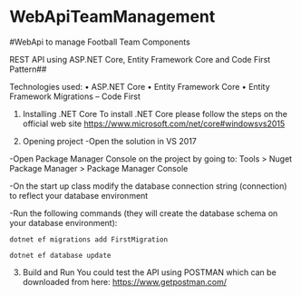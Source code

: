 # WebApiTeamManagement
#WebApi to manage Football Team Components

REST API using ASP.NET Core, Entity Framework Core and Code First Pattern##

Technologies used:
•	ASP.NET Core •	Entity Framework Core •	Entity Framework Migrations – Code First 

1.	Installing .NET Core
To install .NET Core please follow the steps on the official web site https://www.microsoft.com/net/core#windowsvs2015

2.	Opening project
-Open the solution in VS 2017

-Open Package Manager Console on the project by going to: Tools > Nuget Package Manager > Package Manager Console

-On the start up class modify the database connection string (connection) to reflect your database environment

-Run the following commands (they will create the database schema on your database environment):

	dotnet ef migrations add FirstMigration

	dotnet ef database update
3.	Build and Run
You could test the API using POSTMAN which can be downloaded from here: https://www.getpostman.com/
